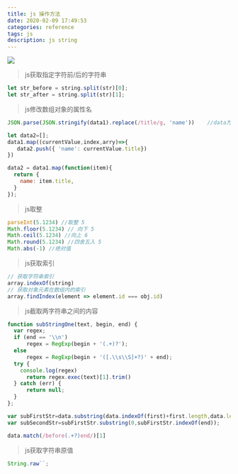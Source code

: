```yaml
---
title: js 操作方法
date: 2020-02-09 17:49:53
categories: reference
tags: js
description: js string
---
```

![](https://cdn.blog.makergyt.com/images/reference-js_function-cover.png)

> js获取指定字符前/后的字符串
```js
let str_before = string.split(str)[0];
let str_after = string.split(str)[1];
```

> js修改数组对象的属性名
```js
JSON.parse(JSON.stringify(data1).replace(/title/g, 'name'))    //data为数组，title为修改前，name为修改后
```
```js
let data2=[];
data1.map((currentValue,index,arry)=>{
   data2.push({ 'name': currentValue.title})
})
```
```js
data2 = data1.map(function(item){
  return {
    name: item.title,
  }
});
```

> js取整

```js
parseInt(5.1234) //取整 5
Math.floor(5.1234) // 向下 5
Math.ceil(5.1234) //向上 6
Math.round(5.1234) //四舍五入 5
Math.abs(-1) //绝对值 
```

> js获取索引
```js
// 获取字符串索引
array.indexOf(string)
// 获取对象元素在数组内的索引
array.findIndex(element => element.id === obj.id)
```

> js截取两字符串之间的内容

```js
function subStringOne(text, begin, end) {
  var regex;
  if (end == '\\n')
      regex = RegExp(begin + '(.+)?');
  else
      regex = RegExp(begin + '([.\\s\\S]+?)' + end);
  try {
    console.log(regex)
      return regex.exec(text)[1].trim()
  } catch (err) {
      return null;
  }
};
```
```js
var subFirstStr=data.substring(data.indexOf(first)+first.length,data.length);
var subSecondStr=subFirstStr.substring(0,subFirstStr.indexOf(end));
```
```js
data.match(/before(.+?)end/)[1]
```

> js获取字符串原值
```js
String.raw``;
```